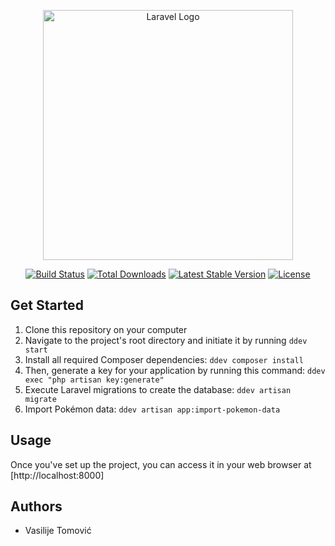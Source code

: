 <p align="center"><a href="https://laravel.com" target="_blank"><img src="https://raw.githubusercontent.com/laravel/art/master/logo-lockup/5%20SVG/2%20CMYK/1%20Full%20Color/laravel-logolockup-cmyk-red.svg" width="400" alt="Laravel Logo"></a></p>

<p align="center">
<a href="https://github.com/laravel/framework/actions"><img src="https://github.com/laravel/framework/workflows/tests/badge.svg" alt="Build Status"></a>
<a href="https://packagist.org/packages/laravel/framework"><img src="https://img.shields.io/packagist/dt/laravel/framework" alt="Total Downloads"></a>
<a href="https://packagist.org/packages/laravel/framework"><img src="https://img.shields.io/packagist/v/laravel/framework" alt="Latest Stable Version"></a>
<a href="https://packagist.org/packages/laravel/framework"><img src="https://img.shields.io/packagist/l/laravel/framework" alt="License"></a>
</p>

## Get Started

1. Clone this repository on your computer
2. Navigate to the project's root directory and initiate it by running `ddev start`
3. Install all required Composer dependencies: `ddev composer install`
4. Then, generate a key for your application by running this command: `ddev exec "php artisan key:generate"`
5. Execute Laravel migrations to create the database: `ddev artisan migrate`
6. Import Pokémon data: `ddev artisan app:import-pokemon-data`

## Usage
Once you've set up the project, you can access it in your web browser at [http://localhost:8000]

## Authors
- Vasilije Tomović
